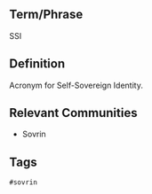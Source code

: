 ## Term/Phrase
SSI

## Definition
Acronym for Self-Sovereign Identity.

## Relevant Communities
* Sovrin

## Tags
```
#sovrin
```
